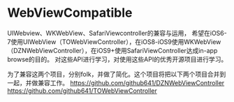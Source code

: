 # WebViewCompatible
UIWebview、WKWebView、SafariViewcontroller的兼容与运用，
希望在iOS6-7使用UIWebView（TOWebViewController），在iOS8-iOS9使用WKWebView（DZNWebViewController），在iOS9+使用SafariViewController达成in-app browse的目的。
对这些API进行学习，对使用这些API的优秀开源项目进行学习。

为了兼容这两个项目，分别folk，并做了简化。这个项目将把以下两个项目合并到一起，并做兼容工作。
https://github.com/github641/DZNWebViewController
https://github.com/github641/TOWebViewController
